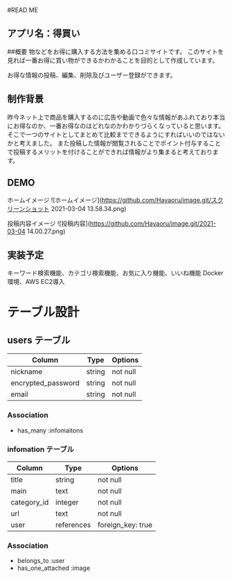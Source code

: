 #READ ME

## アプリ名：得買い

##概要
物などをお得に購入する方法を集める口コミサイトです。
このサイトを見れば一番お得に買い物ができるかわかることを目的として作成しています。

お得な情報の投稿、編集、削除及びユーザー登録ができます。

## 制作背景
昨今ネット上で商品を購入するのに広告や動画で色々な情報があふれており本当にお得なのか、一番お得なのはどれなのかわかりづらくなっていると思います。
そこで一つのサイトとしてまとめて比較までできるようにすればいいのではないかと考えました。
また投稿した情報が閲覧されることでポイント付与することで投稿するメリットを付けることができれば情報がより集まると考えております。

## DEMO

ホームイメージ
![ホームイメージ](https://github.com/Hayaoru/image.git/スクリーンショット 2021-03-04 13.58.34.png)

投稿内容イメージ
![投稿内容](https://github.com/Hayaoru/image.git/2021-03-04 14.00.27.png)

## 実装予定
キーワード検索機能、カテゴリ検索機能、お気に入り機能、いいね機能
Docker環境、AWS EC2導入

# テーブル設計

## users テーブル

| Column             | Type   | Options   |
| ------------------ | ------ | --------- |
| nickname           | string | not null  |
| encrypted_password | string | not null  |
| email              | string | not null  |

### Association
- has_many :infomaitons


### infomation テーブル

| Column        | Type       | Options            |
| ------------- | ---------- | ------------------ |
| title         | string     | not null           |
| main          | text       | not null           |
| category_id   | integer    | not null           |
| url           | text       | not null           |
| user          | references | foreign_key: true  |

### Association
- belongs_to :user
- has_one_attached   :image
